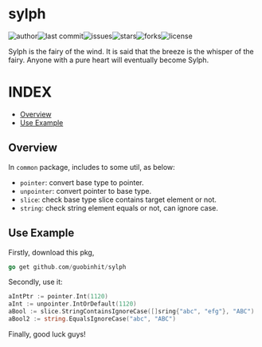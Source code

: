 # sylph

![author](https://img.shields.io/badge/author-chariesgavin-blueviolet.svg)![last
commit](https://img.shields.io/github/last-commit/guobinhit/sylph.svg)![issues](https://img.shields.io/github/issues/guobinhit/sylph.svg)![stars](https://img.shields.io/github/stars/guobinhit/sylph.svg)![forks](    https://img.shields.io/github/forks/guobinhit/sylph.svg)![license](https://img.shields.io/github/license/guobinhit/sylph.svg)

Sylph is the fairy of the wind. It is said that the breeze is the whisper of the fairy. Anyone with a pure heart will
eventually become Sylph.

# INDEX

- [Overview](#overview)
- [Use Example](#use-example)

## Overview

In `common` package, includes to some util, as below:

- `pointer`: convert base type to pointer.
- `unpointer`: convert pointer to base type.
- `slice`: check base type slice contains target element or not.
- `string`: check string element equals or not, can ignore case.

## Use Example

Firstly, download this pkg,

```go
go get github.com/guobinhit/sylph
```

Secondly, use it:

```go
aIntPtr := pointer.Int(1120)
aInt := unpointer.IntOrDefault(1120)
aBool := slice.StringContainsIgnoreCase([]sring{"abc", "efg"}, "ABC")
aBool2 := string.EqualsIgnoreCase("abc", "ABC")
```

Finally, good luck guys!